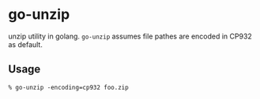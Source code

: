 # go-unzip

unzip utility in golang. `go-unzip` assumes file pathes are encoded in CP932 as default.

## Usage

```
% go-unzip -encoding=cp932 foo.zip
```
